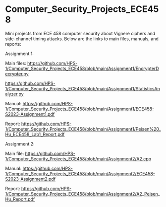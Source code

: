 # Computer_Security_Projects_ECE458
Mini projects from ECE 458 computer security about Vignere ciphers and side-channel timing attacks. Below are the links to main files, manuals, and reports:

Assignment 1:

Main files: https://github.com/HPS-1/Computer_Security_Projects_ECE458/blob/main/Assignment1/EncrypterDecrypter.py

https://github.com/HPS-1/Computer_Security_Projects_ECE458/blob/main/Assignment1/StatisticsAnalyzer.py

Manual: https://github.com/HPS-1/Computer_Security_Projects_ECE458/blob/main/Assignment1/ECE458-S2023-Assignment1.pdf

Report: https://github.com/HPS-1/Computer_Security_Projects_ECE458/blob/main/Assignment1/Peisen%20_Hu_ECE458_Lab1_Report.pdf

Assignment 2:

Main file: https://github.com/HPS-1/Computer_Security_Projects_ECE458/blob/main/Assignment2/A2.cpp

Manual: https://github.com/HPS-1/Computer_Security_Projects_ECE458/blob/main/Assignment2/ECE458-S2023-Assignment2.pdf

Report: https://github.com/HPS-1/Computer_Security_Projects_ECE458/blob/main/Assignment2/A2_Peisen_Hu_Report.pdf
